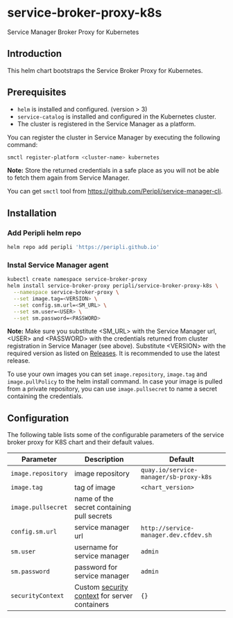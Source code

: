 # service-broker-proxy-k8s

Service Manager Broker Proxy for Kubernetes

## Introduction

This helm chart bootstraps the Service Broker Proxy for Kubernetes.

## Prerequisites

* `helm` is installed and configured. (version > 3)
* `service-catalog` is installed and configured in the Kubernetes cluster.
* The cluster is registered in the Service Manager as a platform.

You can register the cluster in Service Manager by executing the following command:
```sh
smctl register-platform <cluster-name> kubernetes
```
**Note:** Store the returned credentials in a safe place as you will not be able to fetch them again from Service Manager.

You can get `smctl` tool from https://github.com/Peripli/service-manager-cli.

## Installation

### Add Peripli helm repo
```bash
helm repo add peripli 'https://peripli.github.io'
```

### Instal Service Manager agent

```bash
kubectl create namespace service-broker-proxy
helm install service-broker-proxy peripli/service-broker-proxy-k8s \
  --namespace service-broker-proxy \
  --set image.tag=<VERSION> \
  --set config.sm.url=<SM_URL> \
  --set sm.user=<USER> \
  --set sm.password=<PASSWORD>
```

**Note:** Make sure you substitute &lt;SM_URL&gt; with the Service Manager url, &lt;USER&gt; and &lt;PASSWORD&gt; with the credentials returned from cluster registration in Service Manager (see above).
Substitute \<VERSION> with the required version as listed on [Releases](https://github.com/Peripli/service-broker-proxy-k8s/releases). It is recommended to use the latest release.

To use your own images you can set `image.repository`, `image.tag` and `image.pullPolicy` to the helm install command. In case your image is pulled from a private repository, you can use
`image.pullsecret` to name a secret containing the credentials.

## Configuration

The following table lists some of the configurable parameters of the service broker proxy for K8S chart and their default values.

Parameter | Description | Default
--------- | ----------- | -------
`image.repository` | image repository |`quay.io/service-manager/sb-proxy-k8s`
`image.tag` | tag of image | `<chart_version>`
`image.pullsecret` | name of the secret containing pull secrets |
`config.sm.url` | service manager url | `http://service-manager.dev.cfdev.sh`
`sm.user` | username for service manager | `admin`
`sm.password` | password for service manager | `admin`
`securityContext` | Custom [security context](https://kubernetes.io/docs/tasks/configure-pod-container/security-context/) for server containers | `{}`
